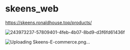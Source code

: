 ﻿# skeens_web
https://skeens.ronaldhouse.top/products/

![243973237-57809401-4feb-4b07-8bd9-d3f6fd61436f](https://github.com/user-attachments/assets/6d593f1b-2baf-4531-be86-dccb337fd1fa)

![Uploading Skeens-E-commerce.png…]()
